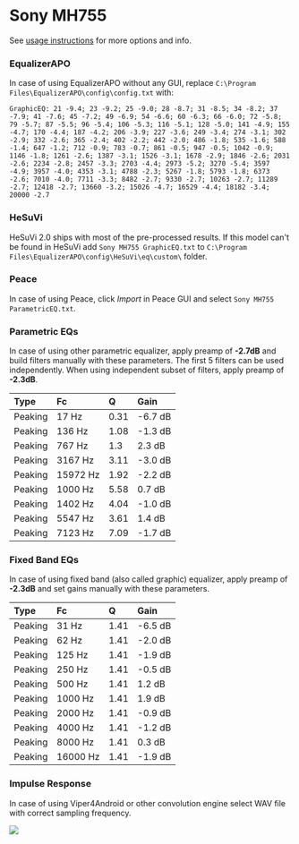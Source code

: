 # Sony MH755
See [usage instructions](https://github.com/jaakkopasanen/AutoEq#usage) for more options and info.

### EqualizerAPO
In case of using EqualizerAPO without any GUI, replace `C:\Program Files\EqualizerAPO\config\config.txt`
with:
```
GraphicEQ: 21 -9.4; 23 -9.2; 25 -9.0; 28 -8.7; 31 -8.5; 34 -8.2; 37 -7.9; 41 -7.6; 45 -7.2; 49 -6.9; 54 -6.6; 60 -6.3; 66 -6.0; 72 -5.8; 79 -5.7; 87 -5.5; 96 -5.4; 106 -5.3; 116 -5.1; 128 -5.0; 141 -4.9; 155 -4.7; 170 -4.4; 187 -4.2; 206 -3.9; 227 -3.6; 249 -3.4; 274 -3.1; 302 -2.9; 332 -2.6; 365 -2.4; 402 -2.2; 442 -2.0; 486 -1.8; 535 -1.6; 588 -1.4; 647 -1.2; 712 -0.9; 783 -0.7; 861 -0.5; 947 -0.5; 1042 -0.9; 1146 -1.8; 1261 -2.6; 1387 -3.1; 1526 -3.1; 1678 -2.9; 1846 -2.6; 2031 -2.6; 2234 -2.8; 2457 -3.3; 2703 -4.4; 2973 -5.2; 3270 -5.4; 3597 -4.9; 3957 -4.0; 4353 -3.1; 4788 -2.3; 5267 -1.8; 5793 -1.8; 6373 -2.6; 7010 -4.0; 7711 -3.3; 8482 -2.7; 9330 -2.7; 10263 -2.7; 11289 -2.7; 12418 -2.7; 13660 -3.2; 15026 -4.7; 16529 -4.4; 18182 -3.4; 20000 -2.7
```

### HeSuVi
HeSuVi 2.0 ships with most of the pre-processed results. If this model can't be found in HeSuVi add
`Sony MH755 GraphicEQ.txt` to `C:\Program Files\EqualizerAPO\config\HeSuVi\eq\custom\` folder.

### Peace
In case of using Peace, click *Import* in Peace GUI and select `Sony MH755 ParametricEQ.txt`.

### Parametric EQs
In case of using other parametric equalizer, apply preamp of **-2.7dB** and build filters manually
with these parameters. The first 5 filters can be used independently.
When using independent subset of filters, apply preamp of **-2.3dB**.

| Type    | Fc       |    Q | Gain    |
|:--------|:---------|:-----|:--------|
| Peaking | 17 Hz    | 0.31 | -6.7 dB |
| Peaking | 136 Hz   | 1.08 | -1.3 dB |
| Peaking | 767 Hz   | 1.3  | 2.3 dB  |
| Peaking | 3167 Hz  | 3.11 | -3.0 dB |
| Peaking | 15972 Hz | 1.92 | -2.2 dB |
| Peaking | 1000 Hz  | 5.58 | 0.7 dB  |
| Peaking | 1402 Hz  | 4.04 | -1.0 dB |
| Peaking | 5547 Hz  | 3.61 | 1.4 dB  |
| Peaking | 7123 Hz  | 7.09 | -1.7 dB |

### Fixed Band EQs
In case of using fixed band (also called graphic) equalizer, apply preamp of **-2.3dB** and set
gains manually with these parameters.

| Type    | Fc       |    Q | Gain    |
|:--------|:---------|:-----|:--------|
| Peaking | 31 Hz    | 1.41 | -6.5 dB |
| Peaking | 62 Hz    | 1.41 | -2.0 dB |
| Peaking | 125 Hz   | 1.41 | -1.9 dB |
| Peaking | 250 Hz   | 1.41 | -0.5 dB |
| Peaking | 500 Hz   | 1.41 | 1.2 dB  |
| Peaking | 1000 Hz  | 1.41 | 1.9 dB  |
| Peaking | 2000 Hz  | 1.41 | -0.9 dB |
| Peaking | 4000 Hz  | 1.41 | -1.2 dB |
| Peaking | 8000 Hz  | 1.41 | 0.3 dB  |
| Peaking | 16000 Hz | 1.41 | -1.9 dB |

### Impulse Response
In case of using Viper4Android or other convolution engine select WAV file with correct sampling frequency.

![](https://raw.githubusercontent.com/jaakkopasanen/AutoEq/master/results/crinacle/usound/Sony%20MH755/Sony%20MH755.png)